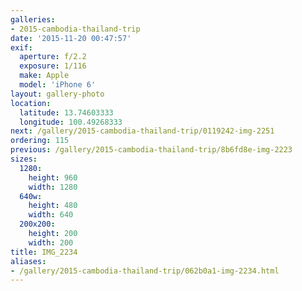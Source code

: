 ```yaml
---
galleries:
- 2015-cambodia-thailand-trip
date: '2015-11-20 00:47:57'
exif:
  aperture: f/2.2
  exposure: 1/116
  make: Apple
  model: 'iPhone 6'
layout: gallery-photo
location:
  latitude: 13.74603333
  longitude: 100.49268333
next: /gallery/2015-cambodia-thailand-trip/0119242-img-2251
ordering: 115
previous: /gallery/2015-cambodia-thailand-trip/8b6fd8e-img-2223
sizes:
  1280:
    height: 960
    width: 1280
  640w:
    height: 480
    width: 640
  200x200:
    height: 200
    width: 200
title: IMG_2234
aliases:
- /gallery/2015-cambodia-thailand-trip/062b0a1-img-2234.html
---
```

